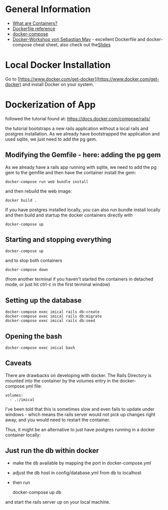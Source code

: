 # General Information

* [What are Containers?](https://www.docker.com/what-container)
* [Dockerfile reference](https://docs.docker.com/engine/reference/builder/)
* [docker-compose](https://docs.docker.com/compose/reference/overview/)
* [Docker-Workshop von Sebastian May](https://github.com/matuschewski-schulze) - excellent Dockerfile and
docker-compose cheat sheet, also check out the[Slides](https://rawgit.com/matuschewski-schulze/docker-workshop/master/presentation/docker.html#1)

# Local Docker Installation

Go to [https://www.docker.com/get-docker](https://www.docker.com/get-docker)
and install Docker on your system.

# Dockerization of App

followed the tutorial found at:
https://docs.docker.com/compose/rails/

the tutorial bootstraps a new rails application without a local
rails and postgres installation. As we already have bootstrapped
the application and used sqlite, we just need to add the pg gem.

## Modifying the Gemfile - here: adding the pg gem

As we already have a rails app running with sqlite, we need to add
the pg gem to the gemfile and then have the container install the
gem:

    docker-compose run web bundle install

and then rebuild the web image:

    docker build .

If you have postgres installed locally, you can also run bundle install
locally and then build and startup the docker containers directly with

    docker-compose up

## Starting and stopping everything

    docker-compose up

and to stop both containers

    docker-compose down

(from another terminal if you haven't started the containers in detached mode, or just hit ctrl-c in the first terminal window)

## Setting up the database

    docker-compose exec imical rails db:create
    docker-compose exec imical rails db:migrate
    docker-compose exec imical rails db:seed

## Opening the bash

    docker-compose exec imical bash

## Caveats

There are drawbacks on developing with docker.
The Rails Directory is mounted into the container by the volumes entry in the docker-compose.yml file:

    volumes:
      - .:/imical

I've been told that this is sometimes slow and even fails to update under
windows - which means the rails server would not pick up changes right away,
and you would need to restart the container.

Thus, it might be an alternative to just have postgres running in a docker
container locally:

## Just run the db within docker

- make the db available by mapping the port in docker-compose.yml
- adjust the db host in config/database.yml from db to localhost
- then run

   docker-compose up db

and start the rails server up on your local machine.
